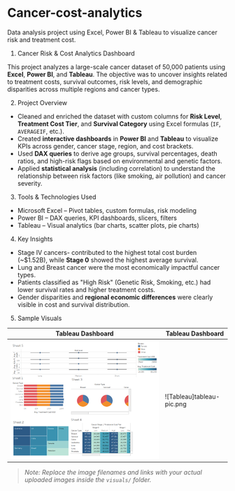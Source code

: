# Cancer-cost-analytics
Data analysis project using Excel, Power BI & Tableau to visualize cancer risk and treatment cost.

1. Cancer Risk & Cost Analytics Dashboard

This project analyzes a large-scale cancer dataset of 50,000 patients using **Excel**, **Power BI**, and **Tableau**. The objective was to uncover insights related to treatment costs, survival outcomes, risk levels, and demographic disparities across multiple regions and cancer types.

2. Project Overview

- Cleaned and enriched the dataset with custom columns for **Risk Level**, **Treatment Cost Tier**, and **Survival Category** using Excel formulas (`IF`, `AVERAGEIF`, etc.).
- Created **interactive dashboards** in **Power BI** and **Tableau** to visualize KPIs across gender, cancer stage, region, and cost brackets.
- Used **DAX queries** to derive age groups, survival percentages, death ratios, and high-risk flags based on environmental and genetic factors.
- Applied **statistical analysis** (including correlation) to understand the relationship between risk factors (like smoking, air pollution) and cancer severity.

3. Tools & Technologies Used

- Microsoft Excel – Pivot tables, custom formulas, risk modeling
- Power BI – DAX queries, KPI dashboards, slicers, filters
- Tableau – Visual analytics (bar charts, scatter plots, pie charts)


4.  Key Insights

- Stage IV cancers- contributed to the highest total cost burden (~$1.52B), while **Stage 0** showed the highest average survival.
- Lung and Breast cancer were the most economically impactful cancer types.
- Patients classified as "High Risk" (Genetic Risk, Smoking, etc.) had lower survival rates and higher treatment costs.
- Gender disparities and **regional economic differences** were clearly visible in cost and survival distribution.

5. Sample Visuals

| Tableau Dashboard | Tableau Dashboard |
|--------------------|-------------------|
| ![Tableau](tableau-pic.png) | ![Tableau]tableau-pic.png |

> *Note: Replace the image filenames and links with your actual uploaded images inside the `visuals/` folder.*



